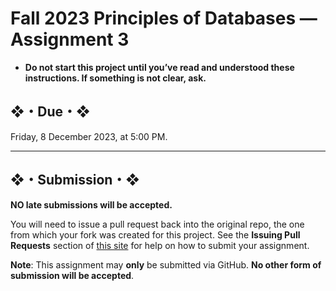 # Fall 2023 Principles of Databases — Assignment 3

* **Do not start this project until you’ve read and understood these instructions. If something is not clear, ask.**
## ❖・Due・❖

Friday, 8 December 2023, at 5:00 PM.

---
## ❖・Submission・❖

**NO late submissions will be accepted.**

You will need to issue a pull request back into the original repo, the one from which your fork was created for this project. See the **Issuing Pull Requests** section of [this site](http://code-warrior.github.io/tutorials/git/github/index.html) for help on how to submit your assignment.

**Note**: This assignment may **only** be submitted via GitHub. **No other form of submission will be accepted**.
